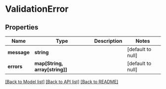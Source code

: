 # ValidationError

## Properties
Name | Type | Description | Notes
------------ | ------------- | ------------- | -------------
**message** | **string** |  | [default to null]
**errors** | **map[String, array[string]]** |  | [default to null]

[[Back to Model list]](../README.md#documentation-for-models) [[Back to API list]](../README.md#documentation-for-api-endpoints) [[Back to README]](../README.md)


